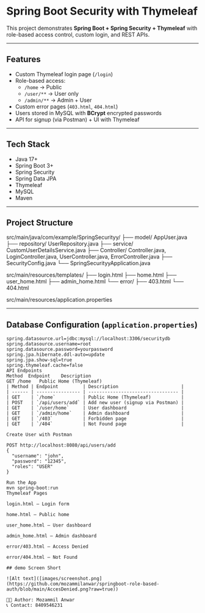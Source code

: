 # Spring Boot Security with Thymeleaf

This project demonstrates **Spring Boot + Spring Security + Thymeleaf** with role-based access control, custom login, and REST APIs.

---

## Features

- Custom Thymeleaf login page (`/login`)
- Role-based access:
  - `/home` → Public
  - `/user/**` → User only
  - `/admin/**` → Admin + User
- Custom error pages (`403.html`, `404.html`)
- Users stored in MySQL with **BCrypt** encrypted passwords
- API for signup (via Postman) + UI with Thymeleaf

---

## Tech Stack

- Java 17+
- Spring Boot 3+
- Spring Security
- Spring Data JPA
- Thymeleaf
- MySQL
- Maven

---

## Project Structure

src/main/java/com/example/SpringSecurityy/
├── model/ AppUser.java
├── repository/ UserRepository.java
├── service/ CustomUserDetailsService.java
├── Controller/ Controller.java, LoginController.java, UserController.java, ErrorController.java
├── SecurityConfig.java
└── SpringSecurityyApplication.java

src/main/resources/templates/
├── login.html
├── home.html
├── user_home.html
├── admin_home.html
└── error/
├── 403.html
└── 404.html

src/main/resources/application.properties

---

## Database Configuration (`application.properties`)

```properties
spring.datasource.url=jdbc:mysql://localhost:3306/securitydb
spring.datasource.username=root
spring.datasource.password=yourpassword
spring.jpa.hibernate.ddl-auto=update
spring.jpa.show-sql=true
spring.thymeleaf.cache=false
API Endpoints
Method	Endpoint	Description
GET	/home	Public Home (Thymeleaf)
| Method | Endpoint         | Description                       |
| ------ | ---------------- | --------------------------------- |
| GET    | `/home`          | Public Home (Thymeleaf)           |
| POST   | `/api/users/add` | Add new user (signup via Postman) |
| GET    | `/user/home`     | User dashboard                    |
| GET    | `/admin/home`    | Admin dashboard                   |
| GET    | `/403`           | Forbidden page                    |
| GET    | `/404`           | Not Found page                    |

Create User with Postman

POST http://localhost:8080/api/users/add
{
  "username": "john",
  "password": "12345",
  "roles": "USER"
}

Run the App
mvn spring-boot:run
Thymeleaf Pages

login.html – Login form

home.html – Public home

user_home.html – User dashboard

admin_home.html – Admin dashboard

error/403.html – Access Denied

error/404.html – Not Found

## demo Screen Short

![Alt text]([images/screenshot.png](https://github.com/mozammilanwar/springboot-role-based-auth/blob/main/AccesDenied.png?raw=true))

👨‍💻 Author: Mozammil Anwar
📞 Contact: 8409546231

